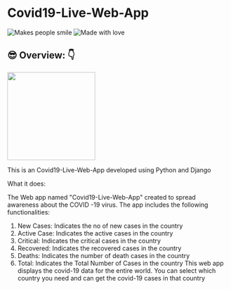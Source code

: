 # Covid19-Live-Web-App

![Makes people smile](https://forthebadge.com/images/badges/makes-people-smile.svg)
![Made with love](https://forthebadge.com/images/badges/built-with-love.svg)

## :sunglasses:  Overview: :point_down:

<img src="https://www.paho.org/sites/default/files/styles/flexslider_full/public/banner-covid-19-1280x549.jpg?h=0f7a3278&itok=nrTaMkjD" height="200px"/> <br>

This is an Covid19-Live-Web-App developed using Python and Django

What it does:

The Web app named "Covid19-Live-Web-App" created to spread awareness about the COVID -19 virus. The app includes the following functionalities:
1. New Cases: Indicates the no of new cases in the country
2. Active Case: Indicates the active cases in the country
3. Critical: Indicates the critical cases in the country
4. Recovered: Indicates the recovered cases in the country
5. Deaths: Indicates the number of death cases in the country
6. Total: Indicates the Total Number of Cases in the country
This web app displays the covid-19 data for the entire world. You can select which country you need and can get the covid-19 cases in that country


